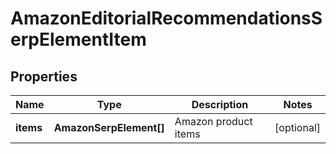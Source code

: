 # AmazonEditorialRecommendationsSerpElementItem

## Properties

| Name | Type | Description | Notes |
|------------ | ------------- | ------------- | -------------|
**items** | **AmazonSerpElement[]** | Amazon product items |[optional]|
